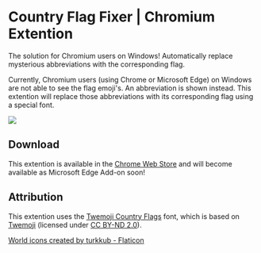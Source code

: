 # Country Flag Fixer | Chromium Extention
The solution for Chromium users on Windows! Automatically replace mysterious abbreviations with the corresponding flag.

Currently, Chromium users (using Chrome or Microsoft Edge) on Windows are not able to see the flag emoji's. An abbreviation is shown instead. This extention will replace those abbreviations with its corresponding flag using a special font.

![](https://i.imgur.com/ljxL6XW.png)

## Download
This extention is available in the [Chrome Web Store](https://chrome.google.com/webstore/detail/country-flag-fixer/jhcpefjbhmbkgjgipkhndplfbhdecijh) and will become available as Microsoft Edge Add-on soon!

## Attribution
This extention uses the [Twemoji Country Flags](https://github.com/talkjs/country-flag-emoji-polyfill) font, which is based on [Twemoji](https://twitter.github.io/twemoji/) (licensed under [CC BY-ND 2.0](https://github.com/mozilla/twemoji-colr/blob/master/LICENSE.md)).

<a href="https://www.flaticon.com/free-icons/world" title="world icons">World icons created by turkkub - Flaticon</a>
